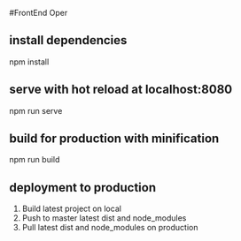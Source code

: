 #FrontEnd Oper 

## install dependencies
npm install

## serve with hot reload at localhost:8080
npm run serve

## build for production with minification
npm run build

## deployment to production
1. Build latest project on local
2. Push to master latest dist and node_modules
3. Pull latest dist and node_modules on production